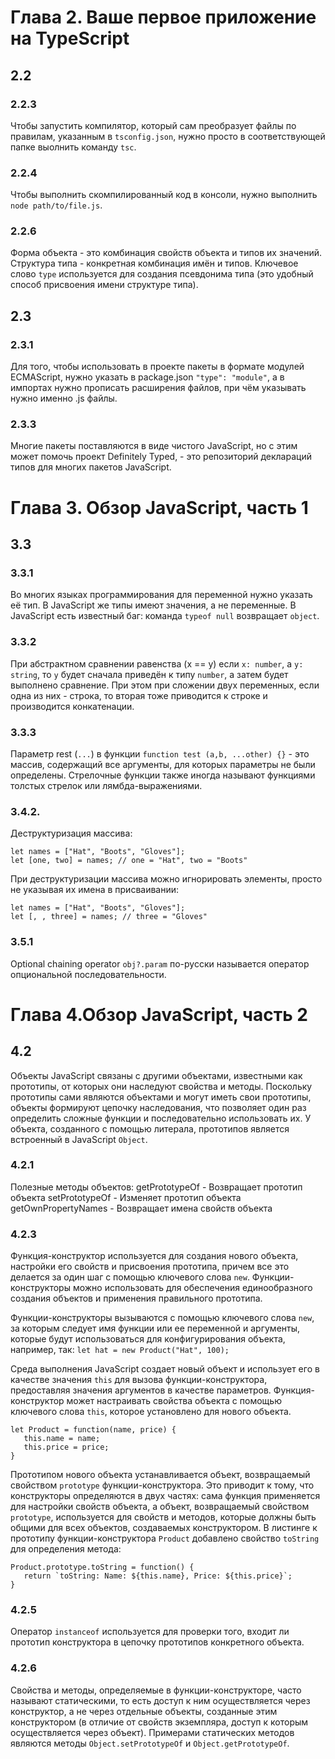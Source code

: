 # Глава 2. Ваше первое приложение на TypeScript
## 2.2
### 2.2.3
Чтобы запустить компилятор, который сам преобразует файлы по правилам, указанным в `tsconfig.json`, нужно просто в соответствующей папке выолнить команду `tsc`.
### 2.2.4
Чтобы выполнить скомпилированный код в консоли, нужно выполнить `node path/to/file.js`.
### 2.2.6
Форма объекта - это комбинация свойств объекта и типов их значений.
Структура типа - конкретная комбинация имён и  типов.
Ключевое слово `type` используется для создания псевдонима типа (это удобный способ присвоения имени структуре типа).

## 2.3
### 2.3.1
Для того, чтобы использовать в проекте пакеты в формате модулей ECMAScript, нужно указать в package.json `"type": "module"`, а в импортах нужно прописать расширения файлов, при чём указывать нужно именно .js файлы.
### 2.3.3 
Многие пакеты поставляются в виде чистого JavaScript, но с этим может помочь проект Definitely Typed, - это репозиторий деклараций типов для многих пакетов JavaScript.

# Глава 3. Обзор JavaScript, часть 1
## 3.3
### 3.3.1 
Во многих языках программирования для переменной нужно указать её тип. В JavaScript же типы имеют значения, а не переменные.
В JavaScript есть известный баг: команда `typeof null` возвращает `object`.
### 3.3.2
При абстрактном сравнении равенства (x == y) если `x: number`, а `y: string`, то `y` будет сначала приведён к типу `number`, а затем будет выполнено сравнение.
При этом при сложении двух переменных, если одна из них - строка, то вторая тоже приводится к строке и производится конкатенации.
### 3.3.3
Параметр rest (`...`) в функции `function test (a,b, ...other) {}` - это массив, содержащий все аргументы, для которых параметры не были определены.
Стрелочные функции также иногда называют функциями толстых стрелок или лямбда-выражениями.
### 3.4.2.
Деструктуризация массива:
```
let names = ["Hat", "Boots", "Gloves"];
let [one, two] = names; // one = "Hat", two = "Boots"
```

При деструктуризации массива можно игнорировать элементы, просто не указывая их имена в присваивании:
```
let names = ["Hat", "Boots", "Gloves"];
let [, , three] = names; // three = "Gloves"
```
### 3.5.1
Optional chaining operator `obj?.param` по-русски называется оператор опциональной последовательности.

# Глава 4.Обзор JavaScript, часть 2
## 4.2
Объекты JavaScript связаны с другими объектами, известными как прототипы, от которых они наследуют свойства и методы. Поскольку прототипы сами являются объектами и могут иметь свои прототипы, объекты формируют цепочку наследования, что позволяет один раз определить сложные функции и последовательно использовать их.
У объекта, созданного с помощью литерала, прототипов является встроенный в JavaScript `Object`.
### 4.2.1
Полезные методы объектов:
getPrototypeOf - Возвращает прототип объекта
setPrototypeOf - Изменяет прототип объекта
getOwnPropertyNames - Возвращает имена свойств объекта
### 4.2.3
Функция-конструктор используется для создания нового объекта, настройки его свойств и присвоения прототипа, причем все это делается за один шаг с помощью ключевого слова `new`. Функции-конструкторы можно использовать для обеспечения единообразного создания объектов и применения правильного прототипа.

Функции-конструкторы вызываются с помощью ключевого слова `new`, за которым следует имя функции или ее переменной и аргументы, которые будут использоваться для конфигурирования объекта, например, так: `let hat = new Product("Hat", 100);`

Среда выполнения JаvаSсriрt создает новый объект и использует его в качестве значения `this` для вызова функции-конструктора, предоставляя значения аргументов в качестве параметров. Функция-конструктор может настраивать свойства объекта с помощью ключевого слова `this`, которое установлено для нового объекта.
```
let Product = function(name, price) {
   this.name = name;
   this.price = price;
}
```

Прототипом нового объекта устанавливается объект, возвращаемый свойством `prototype` функции-конструктора. Это приводит к тому, что конструкторы определяются в двух частях: сама функция применяется для настройки свойств объекта, а объект, возвращаемый свойством `prototype`, используется для свойств и методов, которые должны быть общими для всех объектов, создаваемых конструктором. В листинге к прототипу функции-конструктора `Product` добавлено свойство `toString` для определения метода:
```
Product.prototype.toString = function() {
   return `toString: Name: ${this.name}, Price: ${this.price}`;
}
```
### 4.2.5
Оператор `instanceof` используется для проверки того, входит ли прототип конструктора в цепочку прототипов конкретного объекта.
### 4.2.6
Свойства и методы, определяемые в функции-конструкторе, часто называют статическими, то есть доступ к ним осуществляется через конструктор, а не через отдельные объекты, созданные этим конструктором (в отличие от свойств экземпляра, доступ к которым осуществляется через объект). Примерами статических методов являются методы `Object.setPrototypeOf` и `Object.getPrototypeOf`.